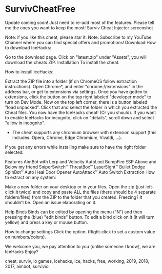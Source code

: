 # SurvivCheatFree
Update coming soon! Just need to re-add most of the features. Please tell me the ones you want to keep the most!
Surviv Cheat Injector
screenshot

Note: if you like this cheat, please star it.
Note: Subscribe to my YouTube Channel where you can find special offers and promotions!
Download
How to download IceHacks:

Go to the download page.
Click on "latest.zip" under "Assets", you will download the cheats ZIP.
Installation
To install the cheat:

How to install IceHacks:

Extract the ZIP file into a folder (if on ChromeOS follow extraction instructions).
Open Chrome*, and enter "chrome://extensions" in the address bar, or get to extensions via settings.
Once you have gotten to extensions, click the button on the top right labeled "developer mode" to turn on Dev Mode.
Now on the top left corner, there is a button labeled "load unpacked". Click that and select the folder in which you extracted the Cheat files.
You now have the IceHacks cheat! (Or you should). If you want to enable IceHacks for incognito, click on "details", scroll down and select "allow in incognito".
* The cheat supports any chromium browser with extension support (this includes: Opera, Chrome, Edge Chromium, Vivaldi, ...).

If you get any errors while installing make sure to have the right folder selected.

Features
AimBot with Lerp and Velocity
AutoLoot
BumpFire
ESP Above and Below my friend
SniperSwitch™
ThreatBox™
LaserSight™
Bullet Dodge
SpinBot™
Auto Heal
Door Opener
AutoAttack™
Auto Switch
Extraction
How to extract on any system:

Make a new folder on your desktop or in your files.
Open the zip (just left-click it twice) and copy and paste ALL the files (there should be 4 separate folders/files) from the ZIP to the folder that you created.
Freezing?
It shouldn't be. Open an issue elaborating on it.

Help
Binds
Binds can be edited by opening the menu ("N") and then pressing the (blue) "edit binds" button. To edit a bind click on it (it will turn yellow) and press a key or mouse button.

How to change settings
Click the option. (Right-click to set a custom value on numbers/colors).

We welcome you, we pay attention to you (unlike someone I know), we are IceHacks Enjoy?

cheat, surviv, io games, icehacks, ice, hacks, free, working, 2019, 2018, 2017, aimbot, survivio
